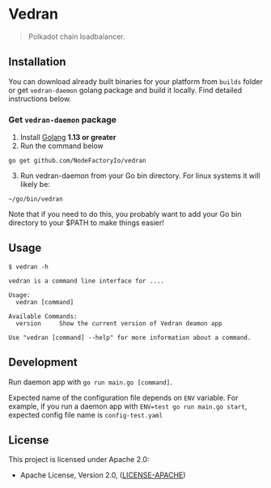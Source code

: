 # Vedran

> Polkadot chain loadbalancer.

## Installation
You can download already built binaries for your platform from `builds` folder or get `vedran-daemon` golang package and build it locally. Find detailed instructions below.

### Get `vedran-daemon` package
1. Install [Golang](https://golang.org/doc/install) **1.13 or greater**
2. Run the command below
```
go get github.com/NodeFactoryIo/vedran
```
3. Run vedran-daemon from your Go bin directory. For linux systems it will likely be:
```
~/go/bin/vedran
```
Note that if you need to do this, you probably want to add your Go bin directory to your $PATH to make things easier!

## Usage

```
$ vedran -h

vedran is a command line interface for ....

Usage:
  vedran [command]

Available Commands:
  version     Show the current version of Vedran deamon app

Use "vedran [command] --help" for more information about a command.
```

## Development
Run daemon app with `go run main.go [command]`.

Expected name of the configuration file depends on `ENV` variable. For example, if you run a daemon app with `ENV=test go run main.go start`, expected config file name is `config-test.yaml`

## License

This project is licensed under Apache 2.0:
- Apache License, Version 2.0, ([LICENSE-APACHE](http://www.apache.org/licenses/LICENSE-2.0))